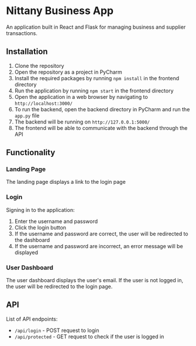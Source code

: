 # Nittany Business App
An application built in React and Flask for managing business and supplier transactions.

## Installation
1. Clone the repository
2. Open the repository as a project in PyCharm
3. Install the required packages by running `npm install` in the frontend directory
4. Run the application by running `npm start` in the frontend directory
5. Open the application in a web browser by navigating to `http://localhost:3000/`
6. To run the backend, open the backend directory in PyCharm and run the `app.py` file
7. The backend will be running on `http://127.0.0.1:5000/`
8. The frontend will be able to communicate with the backend through the API

## Functionality

### Landing Page
The landing page displays a link to the login page
### Login
Signing in to the application:
1. Enter the username and password
2. Click the login button
3. If the username and password are correct, the user will be redirected to the dashboard
4. If the username and password are incorrect, an error message will be displayed
### User Dashboard
The user dashboard displays the user's email. If the user is not logged in, the user will be redirected to the login page.


## API
List of API endpoints:
- `/api/login` - POST request to login
- `/api/protected` - GET request to check if the user is logged in